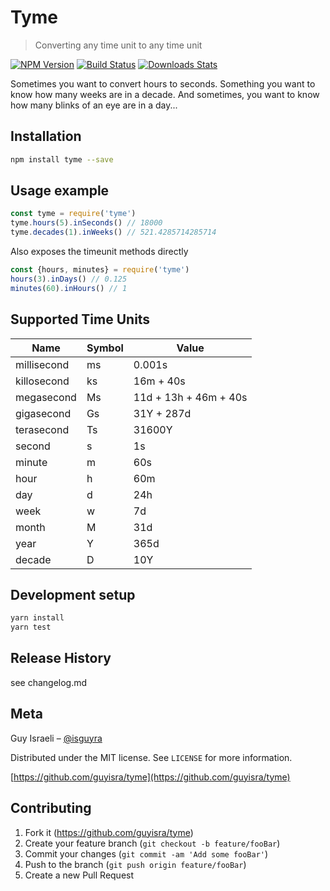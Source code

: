 # Tyme
> Converting any time unit to any time unit

[![NPM Version][npm-image]][npm-url]
[![Build Status][travis-image]][travis-url]
[![Downloads Stats][npm-downloads]][npm-url]

Sometimes you want to convert hours to seconds. Something you want to know how many
weeks are in a decade. And sometimes, you want to know how many blinks of an eye are in a day...

## Installation


```sh
npm install tyme --save
```

## Usage example

```javascript
const tyme = require('tyme')
tyme.hours(5).inSeconds() // 18000
tyme.decades(1).inWeeks() // 521.4285714285714 
```

Also exposes the timeunit methods directly

```javascript
const {hours, minutes} = require('tyme')
hours(3).inDays() // 0.125
minutes(60).inHours() // 1
```

## Supported Time Units

|Name|Symbol|Value|
|----|----|----|
|millisecond|ms|0.001s||hectosecond|hs|1m + 40s|
|killosecond|ks|16m + 40s|
|megasecond|Ms|11d + 13h + 46m + 40s|
|gigasecond|Gs|31Y + 287d|
|terasecond|Ts|31600Y|
|second|s|1s|
|minute|m|60s|
|hour|h|60m|
|day|d|24h|
|week|w|7d|
|month|M|31d|
|year|Y|365d|
|decade|D|10Y|


## Development setup


```sh
yarn install 
yarn test
```

## Release History

see changelog.md

## Meta

Guy Israeli – [@isguyra](https://twitter.com/isguyra)

Distributed under the MIT license. See ``LICENSE`` for more information.

[https://github.com/guyisra/tyme](https://github.com/guyisra/tyme)

## Contributing

1. Fork it (<https://github.com/guyisra/tyme>)
2. Create your feature branch (`git checkout -b feature/fooBar`)
3. Commit your changes (`git commit -am 'Add some fooBar'`)
4. Push to the branch (`git push origin feature/fooBar`)
5. Create a new Pull Request

<!-- Markdown link & img dfn's -->
[npm-image]: https://img.shields.io/npm/v/tyme.svg?style=flat-square
[npm-url]: https://npmjs.org/package/tyme
[npm-downloads]: https://img.shields.io/npm/dm/tyme.svg?style=flat-square
[travis-image]: https://img.shields.io/travis/guyisra/tyme/master.svg?style=flat-square
[travis-url]: https://travis-ci.org/guyisra/tyme